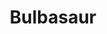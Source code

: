 ---
title: Bulbasaur
description: Bulbasaur is a dual-type Grass/Poison Pokémon introduced in Generation I.
type: Grass / Poison
---